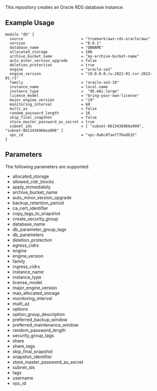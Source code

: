 This repository creates an Oracle RDS database instance. 

## Example Usage
```
module "db" {
  source                          = "truemark/aws-rds-oracle/aws"
  version                         = "0.0.1"
  database_name                   = "DBNAME"
  allocated_storage               = 100
  archive_bucket_name             = "my-archive-bucket-name"
  auto_minor_version_upgrade      = false
  deletion_protection             = true
  engine                          = "oracle-se2"
  engine_version                  = "19.0.0.0.ru-2022-01.rur-2022-01.r1"
  family                          = "oracle-se2-19"
  instance_name                   = local.name
  instance_type                   =  "db.m6i.large" 
  license_model                   = "bring-your-own-license"
  major_engine_version            = "19"
  monitoring_interval             = 60
  multi_az                        = false
  random_password_length          = 16
  skip_final_snapshot             = false
  store_master_password_as_secret = true
  subnet_ids                      = [ "subnet-0613436966e999", "subnet-0613436966ea998" ]
  vpc_id                          = "vpc-0a6c8fae7776adb32"
}
```
## Parameters
The following parameters are supported:

- allocated_storage
- allowed_cidr_blocks
- apply_immediately
- archive_bucket_name
- auto_minor_version_upgrade
- backup_retention_period
- ca_cert_identifier
- copy_tags_to_snapshot
- create_security_group
- database_name
- db_parameter_group_tags
- db_parameters
- deletion_protection
- egress_cidrs
- engine
- engine_version
- family
- ingress_cidrs
- instance_name
- instance_type
- license_model
- major_engine_version
- max_allocated_storage
- monitoring_interval
- multi_az
- options
- option_group_description
- preferred_backup_window
- preferred_maintenance_window
- random_password_length
- security_group_tags
- share
- share_tags
- skip_final_snapshot
- snapshot_identifier
- store_master_password_as_secret
- subnet_ids
- tags
- username
- vpc_id
